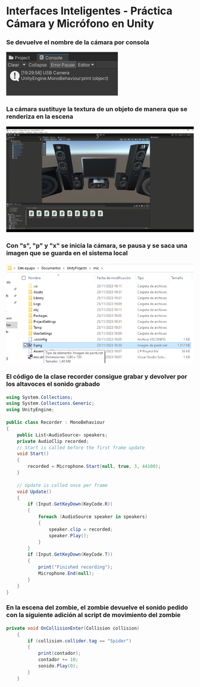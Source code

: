 # Interfaces Inteligentes - Práctica Cámara y Micrófono en Unity
### Se devuelve el nombre de la cámara por consola
![camera](img/camera.png)
### La cámara sustituye la textura de un objeto de manera que se renderiza en la escena
![main](img/main.gif)
### Con "s", "p" y "x" se inicia la cámara, se pausa y se saca una imagen que se guarda en el sistema local
![image](img/image.png)

### El código de la clase recorder consigue grabar y devolver por los altavoces el sonido grabado

```c#
using System.Collections;
using System.Collections.Generic;
using UnityEngine;

public class Recorder : MonoBehaviour
{
    public List<AudioSource> speakers;
    private AudioClip recorded;
    // Start is called before the first frame update
    void Start()
    {
        recorded = Microphone.Start(null, true, 3, 44100);
    }

    // Update is called once per frame
    void Update()
    {
        if (Input.GetKeyDown(KeyCode.R))
        {
            foreach (AudioSource speaker in speakers)
            {
                speaker.clip = recorded;
                speaker.Play();
            }
        }
        if (Input.GetKeyDown(KeyCode.T))
        {
            print("Finished recording");
            Microphone.End(null);
        }
    }
}
```

### En la escena del zombie, el zombie devuelve el sonido pedido con la siguiente adición al script de movimiento del zombie

```c#
private void OnCollisionEnter(Collision collision)
    {
        if (collision.collider.tag == "Spider")
        {
            print(contador);
            contador += 10;
            sonido.Play(0);
        }
    }
```